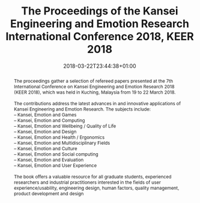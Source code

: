 ---
members: ["PLevy"]
slug: kansei-engineering-and-emotion-research-2018
title: The Proceedings of the Kansei Engineering and Emotion Research International Conference 2018, KEER 2018
layout: single
searchFilter: Publication
searchWeight: 8
publitype: edition
subsection: edition
kansei: true
research: 
    -  kansei
institution:
    logo: TUe
    short: 'TU/e'
    name: "Eindhoven University of Technology"
    web: "https://www.tue.nl/en/"
    colo: "#c72125"
chaire: false
date: 2018-03-22T23:44:38+01:00
citation:
    editors:
        1: ["Lokman", "Anitawati Mohd", "A.M."]
        2: ["Yamanaka", "Toshimasa", "T."]
        3: ["Levy", "Pierre", "P."]
        4: ["Chen", "Jeff C.", "J.C."]
        5: ["Koyama", "Shinichi", "S."]
    year: 2018
    journal: "the Proceedings of the 7th International Conference on Kansei Engineering and Emotion Research 2018 – KEER2018"
    publisher: ["Japanese Society of Kansei Engineering", "Kuching, Sarawak, Malaysia"]
    isbn: "978-981-10-8612-0"
reference: "Lokman, A.M., Yamanaka, T., Lévy, P., Chen, K., Koyama, S. (Eds). 2018. Proceedings of the 7th International Conference on Kansei Engineering and Emotion Research 2018 – KEER2018. Kuching, Sarawak, Malaysia. ISBN: 978-981-10-8612-0."
abstract: "The proceedings gather a selection of refereed papers presented at the 7th International Conference on Kansei Engineering and Emotion Research 2018 (KEER 2018), which was held in Kuching, Malaysia from 19 to 22 March 2018.<br/><br/>The contributions address the latest advances in and innovative applications of Kansei Engineering and Emotion Research. The subjects include:<br/>– Kansei, Emotion and Games<br/>– Kansei, Emotion and Computing<br/>– Kansei, Emotion and Wellbeing / Quality of Life<br/>– Kansei, Emotion and Design<br/>– Kansei, Emotion and Health / Ergonomics<br/>– Kansei, Emotion and Multidisciplinary Fields<br/>– Kansei, Emotion and Culture<br/>– Kansei, Emotion and Social computing<br/>– Kansei, Emotion and Evaluation<br/>– Kansei, Emotion and User Experience<br/><br/>The book offers a valuable resource for all graduate students, experienced researchers and industrial practitioners interested in the fields of user experience/usability, engineering design, human factors, quality management, product development and design"
link:
    8: ["proceedings", "proceedings", " https://ep.liu.se/en/conference-issue.aspx?series=ecp&issue=146"]
---